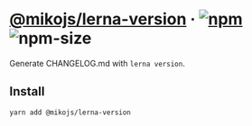 # [@mikojs/lerna-version][website] · <!-- badges.start -->[![npm][npm-image]][npm-link] ![npm-size][npm-size-image]

[npm-image]: https://img.shields.io/npm/v/@mikojs/lerna-version.svg
[npm-link]: https://www.npmjs.com/package/@mikojs/lerna-version
[npm-size-image]: https://img.shields.io/bundlephobia/minzip/@mikojs/lerna-version.svg

<!-- badges.end -->

[website]: https://mikojs.github.io/core/lerna-version

Generate CHANGELOG.md with `lerna version`.

## Install

```sh
yarn add @mikojs/lerna-version
```
